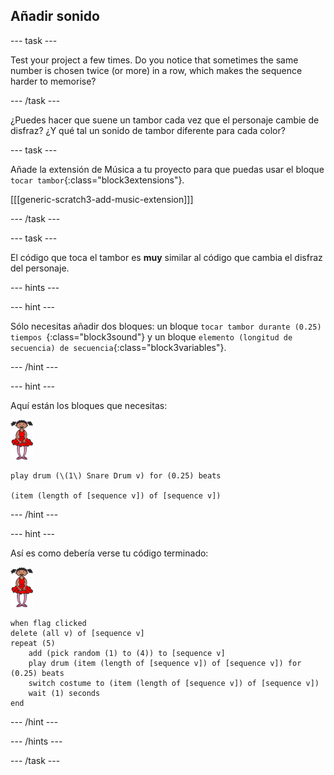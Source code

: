 ## Añadir sonido

\--- task \---

Test your project a few times. Do you notice that sometimes the same number is chosen twice (or more) in a row, which makes the sequence harder to memorise?

\--- /task \---

¿Puedes hacer que suene un tambor cada vez que el personaje cambie de disfraz? ¿Y qué tal un sonido de tambor diferente para cada color?

\--- task \---

Añade la extensión de Música a tu proyecto para que puedas usar el bloque `tocar tambor`{:class="block3extensions"}.

[[[generic-scratch3-add-music-extension]]]

\--- /task \---

\--- task \---

El código que toca el tambor es **muy** similar al código que cambia el disfraz del personaje.

\--- hints \---

\--- hint \---

Sólo necesitas añadir dos bloques: un bloque `tocar tambor durante (0.25) tiempos `{:class="block3sound"} y un bloque `elemento (longitud de secuencia) de secuencia`{:class="block3variables"}.

\--- /hint \---

\--- hint \---

Aquí están los bloques que necesitas:

![bailarina](images/ballerina.png)

```blocks3
play drum (\(1\) Snare Drum v) for (0.25) beats

(item (length of [sequence v]) of [sequence v])
```

\--- /hint \---

\--- hint \---

Así es como debería verse tu código terminado:

![bailarina](images/ballerina.png)

```blocks3
when flag clicked
delete (all v) of [sequence v]
repeat (5)
    add (pick random (1) to (4)) to [sequence v]
    play drum (item (length of [sequence v]) of [sequence v]) for (0.25) beats
    switch costume to (item (length of [sequence v]) of [sequence v])
    wait (1) seconds
end
```

\--- /hint \---

\--- /hints \---

\--- /task \---
